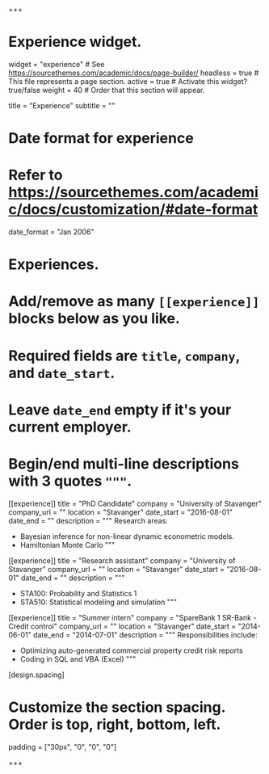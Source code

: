 +++
# Experience widget.
widget = "experience"  # See https://sourcethemes.com/academic/docs/page-builder/
headless = true  # This file represents a page section.
active = true  # Activate this widget? true/false
weight = 40  # Order that this section will appear.

title = "Experience"
subtitle = ""

# Date format for experience
#   Refer to https://sourcethemes.com/academic/docs/customization/#date-format
date_format = "Jan 2006"

# Experiences.
#   Add/remove as many `[[experience]]` blocks below as you like.
#   Required fields are `title`, `company`, and `date_start`.
#   Leave `date_end` empty if it's your current employer.
#   Begin/end multi-line descriptions with 3 quotes `"""`.

[[experience]]
  title = "PhD Candidate"
  company = "University of Stavanger"
  company_url = ""
  location = "Stavanger"
  date_start = "2016-08-01"
  date_end = ""
  description = """
  Research areas:
  
  * Bayesian inference for non-linear dynamic econometric models.
  * Hamiltonian Monte Carlo
  """
  
[[experience]]
  title = "Research assistant"
  company = "University of Stavanger"
  company_url = ""
  location = "Stavanger"
  date_start = "2016-08-01"
  date_end = ""
  description = """
  
  * STA100: Probability and Statistics 1
  * STA510: Statistical modeling and simulation
  """
  
[[experience]]
  title = "Summer intern"
  company = "SpareBank 1 SR-Bank - Credit control"
  company_url = ""
  location = "Stavanger"
  date_start = "2014-06-01"
  date_end = "2014-07-01"
  description = """
  Responsibilities include:
  
  * Optimizing auto-generated commercial property credit risk reports
  * Coding in SQL and VBA (Excel)
  """

  [design.spacing]
  # Customize the section spacing. Order is top, right, bottom, left.
  padding = ["30px", "0", "0", "0"]  
  
+++

